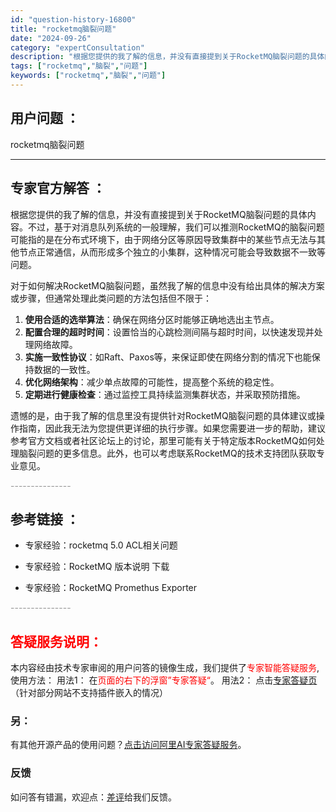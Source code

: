 ```yaml
---
id: "question-history-16800"
title: "rocketmq脑裂问题"
date: "2024-09-26"
category: "expertConsultation"
description: "根据您提供的我了解的信息，并没有直接提到关于RocketMQ脑裂问题的具体内容。不过，基于对消息队列系统的一般理解，我们可以推测RocketMQ的脑裂问题可能指的是在分布式环境下，由于网络分区等原因导致集群中的某些节点无法与其他节点正常通信，从而形成多个独立的小集群，这种情况可能会导致数据不一致等问"
tags: ["rocketmq","脑裂","问题"]
keywords: ["rocketmq","脑裂","问题"]
---
```


## 用户问题 ： 
 rocketmq脑裂问题  

---------------
## 专家官方解答 ：

根据您提供的我了解的信息，并没有直接提到关于RocketMQ脑裂问题的具体内容。不过，基于对消息队列系统的一般理解，我们可以推测RocketMQ的脑裂问题可能指的是在分布式环境下，由于网络分区等原因导致集群中的某些节点无法与其他节点正常通信，从而形成多个独立的小集群，这种情况可能会导致数据不一致等问题。

对于如何解决RocketMQ脑裂问题，虽然我了解的信息中没有给出具体的解决方案或步骤，但通常处理此类问题的方法包括但不限于：

1. **使用合适的选举算法**：确保在网络分区时能够正确地选出主节点。
2. **配置合理的超时时间**：设置恰当的心跳检测间隔与超时时间，以快速发现并处理网络故障。
3. **实施一致性协议**：如Raft、Paxos等，来保证即使在网络分割的情况下也能保持数据的一致性。
4. **优化网络架构**：减少单点故障的可能性，提高整个系统的稳定性。
5. **定期进行健康检查**：通过监控工具持续监测集群状态，并采取预防措施。

遗憾的是，由于我了解的信息里没有提供针对RocketMQ脑裂问题的具体建议或操作指南，因此我无法为您提供更详细的执行步骤。如果您需要进一步的帮助，建议参考官方文档或者社区论坛上的讨论，那里可能有关于特定版本RocketMQ如何处理脑裂问题的更多信息。此外，也可以考虑联系RocketMQ的技术支持团队获取专业意见。


<font color="#949494">---------------</font> 


## 参考链接 ：

* 专家经验：rocketmq 5.0 ACL相关问题 
 
 * 专家经验：RocketMQ 版本说明 下载 
 
 * 专家经验：RocketMQ Promethus Exporter 


 <font color="#949494">---------------</font> 
 


## <font color="#FF0000">答疑服务说明：</font> 

本内容经由技术专家审阅的用户问答的镜像生成，我们提供了<font color="#FF0000">专家智能答疑服务</font>,使用方法：
用法1： 在<font color="#FF0000">页面的右下的浮窗”专家答疑“</font>。
用法2： 点击[专家答疑页](https://answer.opensource.alibaba.com/docs/intro)（针对部分网站不支持插件嵌入的情况）
### 另：


有其他开源产品的使用问题？[点击访问阿里AI专家答疑服务](https://answer.opensource.alibaba.com/docs/intro)。
### 反馈
如问答有错漏，欢迎点：[差评](https://ai.nacos.io/user/feedbackByEnhancerGradePOJOID?enhancerGradePOJOId=17303)给我们反馈。

